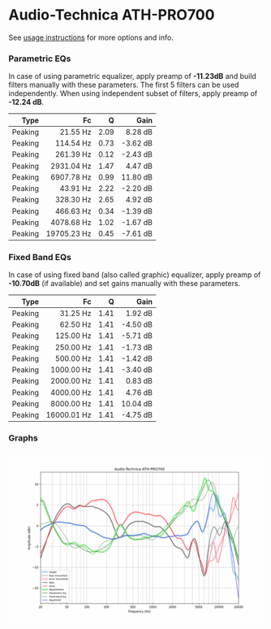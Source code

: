 # Audio-Technica ATH-PRO700
See [usage instructions](https://github.com/jaakkopasanen/AutoEq#usage) for more options and info.

### Parametric EQs
In case of using parametric equalizer, apply preamp of **-11.23dB** and build filters manually
with these parameters. The first 5 filters can be used independently.
When using independent subset of filters, apply preamp of **-12.24 dB**.

| Type    | Fc          |    Q | Gain     |
|--------:|------------:|-----:|---------:|
| Peaking | 21.55 Hz    | 2.09 | 8.28 dB  |
| Peaking | 114.54 Hz   | 0.73 | -3.62 dB |
| Peaking | 261.39 Hz   | 0.12 | -2.43 dB |
| Peaking | 2931.04 Hz  | 1.47 | 4.47 dB  |
| Peaking | 6907.78 Hz  | 0.99 | 11.80 dB |
| Peaking | 43.91 Hz    | 2.22 | -2.20 dB |
| Peaking | 328.30 Hz   | 2.65 | 4.92 dB  |
| Peaking | 466.63 Hz   | 0.34 | -1.39 dB |
| Peaking | 4078.68 Hz  | 1.02 | -1.67 dB |
| Peaking | 19705.23 Hz | 0.45 | -7.61 dB |

### Fixed Band EQs
In case of using fixed band (also called graphic) equalizer, apply preamp of **-10.70dB**
(if available) and set gains manually with these parameters.

| Type    | Fc          |    Q | Gain     |
|--------:|------------:|-----:|---------:|
| Peaking | 31.25 Hz    | 1.41 | 1.92 dB  |
| Peaking | 62.50 Hz    | 1.41 | -4.50 dB |
| Peaking | 125.00 Hz   | 1.41 | -5.71 dB |
| Peaking | 250.00 Hz   | 1.41 | -1.73 dB |
| Peaking | 500.00 Hz   | 1.41 | -1.42 dB |
| Peaking | 1000.00 Hz  | 1.41 | -3.40 dB |
| Peaking | 2000.00 Hz  | 1.41 | 0.83 dB  |
| Peaking | 4000.00 Hz  | 1.41 | 4.76 dB  |
| Peaking | 8000.00 Hz  | 1.41 | 10.04 dB |
| Peaking | 16000.01 Hz | 1.41 | -4.75 dB |

### Graphs
![](./Audio-Technica%20ATH-PRO700.png)